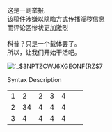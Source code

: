 这是一则举报.<br>
该稿件涉嫌以隐晦方式传播淫秽信息<br>
而评论区惨状更加激烈<br>
<br>
科普？只是一个载体罢了。<br>
所以，让我们开始干活吧。<br>

![`_$3NPTZCWJ6XGEONF{RZ$7](https://github-production-user-asset-6210df.s3.amazonaws.com/78160128/262060153-3d05f1cc-8bc4-4aa5-9d07-a160ef86ac38.png)

<thead>
  <tr>
    <th>Syntax</th>
    <th>Description</th>
  </tr>
</thead>
<table>
  <tbody>
    <tr>
      <td>1</td>
      <td>2</td>
      <td>2</td>
      <td>3</td>
      <td>4</td>
      <td></td>
      <td></td>
    </tr>
    <tr>
      <td>2</td>
      <td>34</td>
      <td>4</td>
      <td>4</td>
      <td>4</td>
      <td></td>
      <td></td>
    </tr>
    <tr>
      <td>3</td>
      <td>4</td>
      <td>4</td>
      <td>4</td>
      <td>4</td>
      <td></td>
      <td></td>
    </tr>
  </tbody>
  <colgroup>
    <col>
    <col>
    <col>
    <col>
    <col>
    <col>
    <col>
  </colgroup>
</table>
